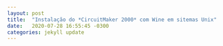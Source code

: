 ```yaml
---
layout: post
title:  "Instalação do *CircuitMaker 2000* com Wine em sitemas Unix"
date:   2020-07-28 16:55:45 -0300
categories: jekyll update
---
```

